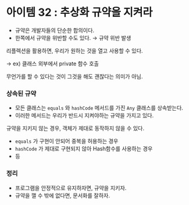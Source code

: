 # 아이템 32 : 추상화 규약을 지켜라

- 규약은 개발자들의 단순한 합의이다.
- 한쪽에서 규약을 위반할 수도 있다. → 규약 위반 발생

리플렉션을 활용하면, 우리가 원하는 것을 열고 사용할 수 있다.

→ ex) 클래스 외부에서 private 함수 호출

무언가를 할 수 있다는 것이 그것을 해도 괜찮다는 의미가 아님.

### 상속된 규약

- 모든 클래스는 `equals` 와 `hashCode` 메서드를 가진 `Any` 클래스를 상속받는다.
- 이러한 메서드는 우리가 반드시 지켜야하는 규약을 가지고 있다.

규약을 지키지 않는 경우, 객체가 제대로 동작하지 않을 수 있다.

- `equals` 가 구현이 안되어 중복을 허용하는 경우
- `hashCode` 가 제대로 구현되지 않아 Hash함수를 사용하는 경우
- 등

### 정리

- 프로그램을 안정적으로 유지하자면, 규약을 지키자.
- 규약을 깰 수 밖에 없다면, 문서화를 잘하자.
